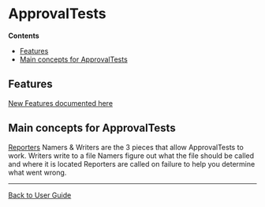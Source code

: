 <a id="top"></a>

# ApprovalTests 



<!-- START doctoc generated TOC please keep comment here to allow auto update -->
<!-- DON'T EDIT THIS SECTION, INSTEAD RE-RUN doctoc TO UPDATE -->
**Contents**

- [Features](#features)
- [Main concepts for ApprovalTests](#main-concepts-for-approvaltests)

<!-- END doctoc generated TOC please keep comment here to allow auto update -->

## Features
[New Features documented here](Features.md#top)

## Main concepts for ApprovalTests  

[Reporters](Reporters.md#top) Namers & Writers are the 3 pieces that allow ApprovalTests to work.
Writers write to a file
Namers figure out what the file should be called and where it is located
Reporters are called on failure to help you determine what went wrong.

---

[Back to User Guide](README.md#top)
